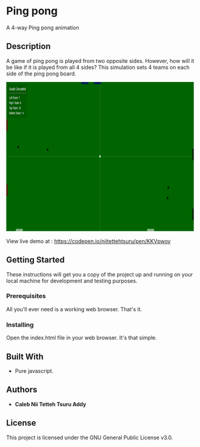 # Ping pong
A 4-way Ping pong animation

Description
-----------
A game of ping pong is played from two opposite sides. However, how will it be like if it is played from all 4 sides?
This simulation sets 4 teams on each side of the ping pong board.  
 
<img width="1357px" height="400px"  src ="img/img.png">

View live demo at : https://codepen.io/niitettehtsuru/pen/KKVpwoy
 
## Getting Started

These instructions will get you a copy of the project up and running on your local machine for development and testing purposes. 

### Prerequisites

All you'll ever need is a working web browser. That's it.

### Installing
Open the index.html file in your web browser. It's that simple. 

 
## Built With

* Pure javascript.   
## Authors

* **Caleb Nii Tetteh Tsuru Addy**   
 
## License

This project is licensed under the GNU General Public License v3.0.
